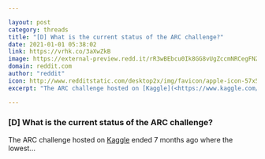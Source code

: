 ```yaml
---

layout: post
category: threads
title: "[D] What is the current status of the ARC challenge?"
date: 2021-01-01 05:38:02
link: https://vrhk.co/3aXwZkB
image: https://external-preview.redd.it/rR3wBEbcu0Ik8GG8vUgZccmNRCegFNZ5VDrMpQF1P_g.jpg?width=240&height=125.654450262&auto=webp&crop=240:125.654450262,smart&s=a681d1a28bda3486ba42b59b90b117854f4f48e7
domain: reddit.com
author: "reddit"
icon: http://www.redditstatic.com/desktop2x/img/favicon/apple-icon-57x57.png
excerpt: "The ARC challenge hosted on [Kaggle](<https://www.kaggle.com/c/abstraction-and-reasoning-challenge/overview>) ended 7 months ago where the lowest..."

---
```


### [D] What is the current status of the ARC challenge?

The ARC challenge hosted on [Kaggle](<https://www.kaggle.com/c/abstraction-and-reasoning-challenge/overview>) ended 7 months ago where the lowest...